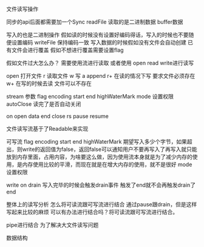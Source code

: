 <!-- 学完之后要知道自己这个章节学了什么 -->

文件读写操作

同步的api后面都需要加一个Sync
readFile
读取的是二进制数据 buffer数据

写入的也是二进制操作 假如读的时候没有设置好编码得话，写入的时候也不要随便设置编码
writeFile
保持编码一致
写入数据的时候假如没有文件会自动创建
已有文件会进行覆盖
  假如不想进行覆盖需要设置flag


假如文件过大怎么办？
需要使用流进行读取
或者使用
open read write进行读写

open 打开文件
  r 读取文件
  w 写
  a append
  r+ 在读的情况下写 要求文件必须存在
  w+ 在写的时候去读 文件可以不存在

  


stream
参数
    flag
    encoding
    start
    end
    highWaterMark
    mode 设置权限 
    autoClose 读完了是否自动关闭

on  open
    data
    end
    close
rs    pause
    resume

文件读写流基于了Readable来实现


可写流
    flag
    encoding
    start
    end
    highWaterMark  期望写入多少个字节，如果超出，则write的返回值为false，返回false可以通知用户不要再写入了再写入就只能放到内存里面，占用内容，为啥要这么做，因为使用流本身就是为了减少内存的使用，是内存使用比较的平滑，而现在就是在增大内存的使用，就不是很好
    mode 设置权限 

write
on drain 写入完毕的时候会触发drain事件 触发了end就不会再触发drain了
end


整体上的读写分析
怎么将可读流跟可写流进行结合
通过pause跟drain，但是这样写起来比较的麻烦
可以有办法进行结合吗？将可读流跟可写流进行结合。

pipe进行结合
为了解决大文件读写问题



数据结构